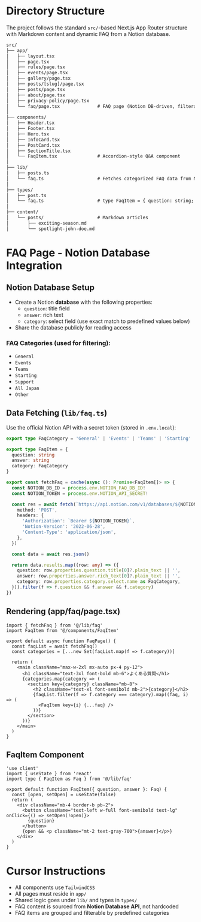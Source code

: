 # Directory Structure

The project follows the standard `src/`-based Next.js App Router structure with Markdown content and dynamic FAQ from a Notion database.

```txt
src/
├── app/
│   ├── layout.tsx
│   ├── page.tsx
│   ├── rules/page.tsx
│   ├── events/page.tsx
│   ├── gallery/page.tsx
│   ├── posts/[slug]/page.tsx
│   ├── posts/page.tsx
│   ├── about/page.tsx
│   ├── privacy-policy/page.tsx
│   └── faq/page.tsx              # FAQ page (Notion DB-driven, filterable by category)
│
├── components/
│   ├── Header.tsx
│   ├── Footer.tsx
│   ├── Hero.tsx
│   ├── InfoCard.tsx
│   ├── PostCard.tsx
│   ├── SectionTitle.tsx
│   └── FaqItem.tsx               # Accordion-style Q&A component
│
├── lib/
│   ├── posts.ts
│   └── faq.ts                    # Fetches categorized FAQ data from Notion Database API
│
├── types/
│   ├── post.ts
│   └── faq.ts                    # type FaqItem = { question: string; answer: string; category: FaqCategory }
│
├── content/
│   └── posts/                    # Markdown articles
│       ├── exciting-season.md
│       └── spotlight-john-doe.md
```

# FAQ Page - Notion Database Integration

## Notion Database Setup

- Create a Notion **database** with the following properties:
  - `question`: title field
  - `answer`: rich text
  - `category`: select field (use exact match to predefined values below)
- Share the database publicly for reading access

### FAQ Categories (used for filtering):
- `General`
- `Events`
- `Teams`
- `Starting`
- `Support`
- `All Japan`
- `Other`

## Data Fetching (`lib/faq.ts`)

Use the official Notion API with a secret token (stored in `.env.local`):

```ts
export type FaqCategory = 'General' | 'Events' | 'Teams' | 'Starting' | 'Support' | 'All Japan' | 'Other'

export type FaqItem = {
  question: string
  answer: string
  category: FaqCategory
}

export const fetchFaq = cache(async (): Promise<FaqItem[]> => {
  const NOTION_DB_ID = process.env.NOTION_FAQ_DB_ID!
  const NOTION_TOKEN = process.env.NOTION_API_SECRET!

  const res = await fetch(`https://api.notion.com/v1/databases/${NOTION_DB_ID}/query`, {
    method: 'POST',
    headers: {
      'Authorization': `Bearer ${NOTION_TOKEN}`,
      'Notion-Version': '2022-06-28',
      'Content-Type': 'application/json',
    },
  })

  const data = await res.json()

  return data.results.map((row: any) => ({
    question: row.properties.question.title[0]?.plain_text || '',
    answer: row.properties.answer.rich_text[0]?.plain_text || '',
    category: row.properties.category.select.name as FaqCategory,
  })).filter(f => f.question && f.answer && f.category)
})
```

## Rendering (app/faq/page.tsx)

```tsx
import { fetchFaq } from '@/lib/faq'
import FaqItem from '@/components/FaqItem'

export default async function FaqPage() {
  const faqList = await fetchFaq()
  const categories = [...new Set(faqList.map(f => f.category))]

  return (
    <main className="max-w-2xl mx-auto px-4 py-12">
      <h1 className="text-3xl font-bold mb-6">よくある質問</h1>
      {categories.map(category => (
        <section key={category} className="mb-8">
          <h2 className="text-xl font-semibold mb-2">{category}</h2>
          {faqList.filter(f => f.category === category).map((faq, i) => (
            <FaqItem key={i} {...faq} />
          ))}
        </section>
      ))}
    </main>
  )
}
```

## FaqItem Component

```tsx
'use client'
import { useState } from 'react'
import type { FaqItem as Faq } from '@/lib/faq'

export default function FaqItem({ question, answer }: Faq) {
  const [open, setOpen] = useState(false)
  return (
    <div className="mb-4 border-b pb-2">
      <button className="text-left w-full font-semibold text-lg" onClick={() => setOpen(!open)}>
        {question}
      </button>
      {open && <p className="mt-2 text-gray-700">{answer}</p>}
    </div>
  )
}
```

# Cursor Instructions

- All components use `TailwindCSS`
- All pages must reside in `app/`
- Shared logic goes under `lib/` and types in `types/`
- FAQ content is sourced from **Notion Database API**, not hardcoded
- FAQ items are grouped and filterable by predefined categories


